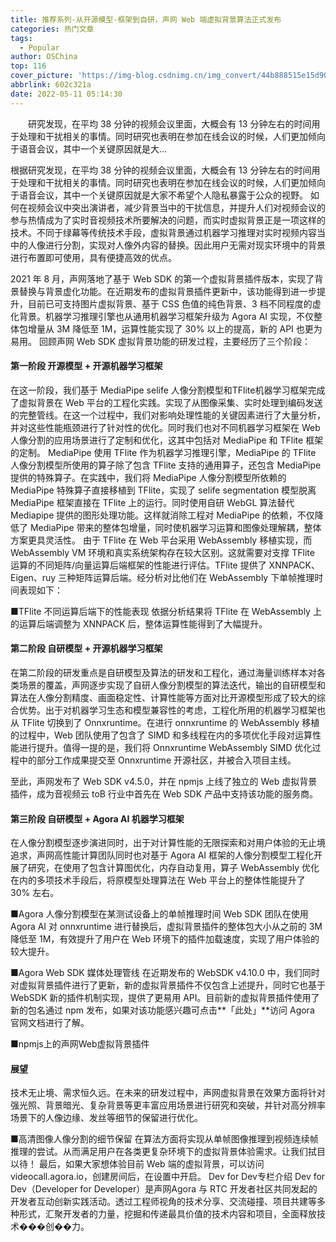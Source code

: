 ```yaml
---
title: 推荐系列-从开源模型-框架到自研，声网 Web 端虚拟背景算法正式发布
categories: 热门文章
tags:
  - Popular
author: OSChina
top: 116
cover_picture: 'https://img-blog.csdnimg.cn/img_convert/44b888515e15d902c0e16ae21808f30e.gif'
abbrlink: 602c321a
date: 2022-05-11 05:14:30
---
```


&emsp;&emsp;研究发现，在平均 38 分钟的视频会议里面，大概会有 13 分钟左右的时间用于处理和干扰相关的事情。同时研究也表明在参加在线会议的时候，人们更加倾向于语音会议，其中一个关键原因就是大...
<!-- more -->

                                                                                                                                                                                         
根据研究发现，在平均 38 分钟的视频会议里面，大概会有 13 分钟左右的时间用于处理和干扰相关的事情。同时研究也表明在参加在线会议的时候，人们更加倾向于语音会议，其中一个关键原因就是大家不希望个人隐私暴露于公众的视野。 
如何在视频会议中突出演讲者，减少背景当中的干扰信息，并提升人们对视频会议的参与热情成为了实时音视频技术所要解决的问题，而实时虚拟背景正是一项这样的技术。不同于绿幕等传统技术手段，虚拟背景通过机器学习推理对实时视频内容当中的人像进行分割，实现对人像外内容的替换。因此用户无需对现实环境中的背景进行布置即可使用，具有便捷高效的优点。 
 
2021 年 8 月，声网落地了基于 Web SDK 的第一个虚拟背景插件版本，实现了背景替换与背景虚化功能。在近期发布的虚拟背景插件更新中，该功能得到进一步提升，目前已可支持图片虚拟背景、基于 CSS 色值的纯色背景、3 档不同程度的虚化背景。机器学习推理引擎也从通用机器学习框架升级为 Agora AI 实现，不仅整体包增量从 3M 降低至 1M，运算性能实现了 30% 以上的提高，新的 API 也更为易用。 
回顾声网 Web SDK 虚拟背景功能的研发过程，主要经历了三个阶段： 
#### 第一阶段 开源模型 + 开源机器学习框架 
在这一阶段，我们基于 MediaPipe selife 人像分割模型和TFlite机器学习框架完成了虚拟背景在 Web 平台的工程化实践。实现了从图像采集、实时处理到编码发送的完整管线。在这一个过程中，我们对影响处理性能的关键因素进行了大量分析，并对这些性能瓶颈进行了针对性的优化。同时我们也对不同机器学习框架在 Web 人像分割的应用场景进行了定制和优化，这其中包括对 MediaPipe 和 TFlite 框架的定制。 
MediaPipe 使用 TFlite 作为机器学习推理引擎，MediaPipe 的 TFlite 人像分割模型所使用的算子除了包含 TFlite 支持的通用算子，还包含 MediaPipe 提供的特殊算子。在实践中，我们将 MediaPipe 人像分割模型所依赖的 MediaPipe 特殊算子直接移植到 TFlite，实现了 selife segmentation 模型脱离 MediaPipe 框架直接在 TFlite 上的运行。同时使用自研 WebGL 算法替代 Mediapipe 提供的图形处理功能。这样就消除工程对 MediaPipe 的依赖，不仅降低了 MediaPipe 带来的整体包增量，同时使机器学习运算和图像处理解耦，整体方案更具灵活性。 
由于 TFlite 在 Web 平台采用 WebAssembly 移植实现，而 WebAssembly VM 环境和真实系统架构存在较大区别。这就需要对支撑 TFlite 运算的不同矩阵/向量运算后端框架的性能进行评估。TFlite 提供了 XNNPACK、Eigen、ruy 三种矩阵运算后端。经分析对比他们在 WebAssembly 下单帧推理时间表现如下： 
 
■TFlite 不同运算后端下的性能表现 
依据分析结果将 TFlite 在 WebAssembly 上的运算后端调整为 XNNPACK 后，整体运算性能得到了大幅提升。 
#### 第二阶段 自研模型 + 开源机器学习框架 
在第二阶段的研发重点是自研模型及算法的研发和工程化，通过海量训练样本对各类场景的覆盖，声网逐步实现了自研人像分割模型的算法迭代，输出的自研模型和算法在人像分割精度、画面稳定性、计算性能等方面对比开源模型形成了较大的综合优势。出于对机器学习生态和模型兼容性的考虑，工程化所用的机器学习框架也从 TFlite 切换到了 Onnxruntime。在进行 onnxruntime 的 WebAssembly 移植的过程中，Web 团队使用了包含了 SIMD 和多线程在内的多项优化手段对运算性能进行提升。值得一提的是，我们将 Onnxruntime WebAssembly SIMD 优化过程中的部分工作成果提交至 Onnxruntime 开源社区，并被合入项目主线。 
 
至此，声网发布了 Web SDK v4.5.0，并在 npmjs 上线了独立的 Web 虚拟背景插件，成为音视频云 toB 行业中首先在 Web SDK 产品中支持该功能的服务商。 
#### 第三阶段 自研模型 + Agora AI 机器学习框架 
在人像分割模型逐步演进同时，出于对计算性能的无限探索和对用户体验的无止境追求，声网高性能计算团队同时也对基于 Agora AI 框架的人像分割模型工程化开展了研究，在使用了包含计算图优化，内存自动复用，算子 WebAssembly 优化在内的多项技术手段后，将原模型处理算法在 Web 平台上的整体性能提升了 30% 左右。 
 
■Agora 人像分割模型在某测试设备上的单帧推理时间 
Web SDK 团队在使用 Agora AI 对 onnxruntime 进行替换后，虚拟背景插件的整体包大小从之前的 3M 降低至 1M，有效提升了用户在 Web 环境下的插件加载速度，实现了用户体验的较大提升。 
 
■Agora Web SDK 媒体处理管线 
在近期发布的 WebSDK v4.10.0 中，我们同时对虚拟背景插件进行了更新，新的虚拟背景插件不仅包含上述提升，同时它也基于 WebSDK 新的插件机制实现，提供了更易用 API。目前新的虚拟背景插件使用了新的包名通过 npm 发布，如果对该功能感兴趣可点击**「此处」**访问 Agora 官网文档进行了解。 
 
■npmjs上的声网Web虚拟背景插件 
#### 展望 
技术无止境、需求恒久远。在未来的研发过程中，声网虚拟背景在效果方面将针对强光照、背景暗光、复杂背景等更丰富应用场景进行研究和突破，并针对高分辨率场景下的人像边缘、发丝等细节的保留进行优化。 
 
■高清图像人像分割的细节保留 
在算法方面将实现从单帧图像推理到视频连续帧推理的尝试。从而满足用户在各类更复杂环境下的虚拟背景体验需求。让我们拭目以待！ 
最后，如果大家想体验目前 Web 端的虚拟背景，可以访问 videocall.agora.io，创建房间后，在设置中开启。 
Dev for Dev专栏介绍 
Dev for Dev（Developer for Developer）是声网Agora 与 RTC 开发者社区共同发起的开发者互动创新实践活动。透过工程师视角的技术分享、交流碰撞、项目共建等多种形式，汇聚开发者的力量，挖掘和传递最具价值的技术内容和项目，全面释放技术���创��力。
                                        
